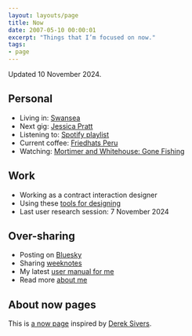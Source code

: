 ```yaml
---
layout: layouts/page
title: Now
date: 2007-05-10 00:00:01
excerpt: "Things that I’m focused on now."
tags:
- page
---
```


Updated 10 November 2024.

## Personal

- Living in: [Swansea](/blog/things-to-do-in-swansea/)
- Next gig: <a href="https://www.jessicapratt.net/">Jessica Pratt</a>
- Listening to: [Spotify playlist](https://open.spotify.com/playlist/4gOOXjZ8qgSvdmbeLoFsCc)
- Current coffee: <a href="https://friedhats.com/pages/peru-1">Friedhats Peru</a>
- Watching: <a href="https://www.bbc.co.uk/iplayer/episodes/b0b7r2k6/mortimer-whitehouse-gone-fishing">Mortimer and Whitehouse: Gone Fishing</a>

## Work

- Working as a contract interaction designer
- Using these [tools for designing](/uses)
- Last user research session: 7 November 2024

## Over-sharing

- Posting on [Bluesky](https://bsky.app/profile/benjystanton.bsky.social)
- Sharing [weeknotes](/blog/category/weeknotes)
- My latest [user manual for me](/blog/a-user-manual-for-me-version-3/)
- Read more [about me](/about)

## About now pages

This is [a now page](https://nownownow.com/about) inspired by [Derek Sivers](https://sive.rs/now).